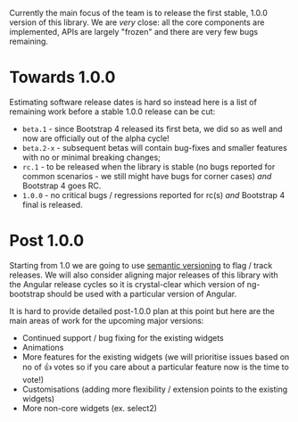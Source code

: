 Currently the main focus of the team is to release the first stable, 1.0.0 version of this library. We are _very_ close: all the core components are implemented, APIs are largely "frozen" and there are very few bugs remaining. 

# Towards 1.0.0

Estimating software release dates is hard so instead here is a list of remaining work before a stable 1.0.0 release can be cut:

* `beta.1` - since Bootstrap 4 released its first beta, we did so as well and now are officially out of the alpha cycle!
* `beta.2-x` - subsequent betas will contain bug-fixes and smaller features with no or minimal breaking changes;
* `rc.1` - to be released when the library is stable (no bugs reported for common scenarios - we still might have bugs for corner cases) _and_ Bootstrap 4 goes RC.
* `1.0.0` - no critical bugs / regressions reported for rc(s) _and_ Bootstrap 4 final is released.

# Post 1.0.0

Starting from 1.0 we are going to use [semantic versioning](http://semver.org/) to flag / track releases. We will also consider aligning major releases of this library with the Angular release cycles so it is crystal-clear which version of ng-bootstrap should be used with a particular version of Angular.

It is hard to provide detailed post-1.0.0 plan at this point but here are the main areas of work for the upcoming major versions:
* Continued support / bug fixing for the existing widgets
* Animations
* More features for the existing widgets (we will prioritise issues based on no of 👍 votes so if you care about a particular feature now is the time to vote!) 
* Customisations (adding more flexibility / extension points to the existing widgets)
* More non-core widgets (ex. select2)